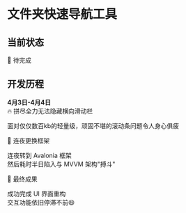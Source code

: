 # 文件夹快速导航工具

## 当前状态
🚧 待完成

## 开发历程
**4月3日-4月4日**  
🔥 拼尽全力无法隐藏横向滑动栏  

面对仅仅数百kb的轻量级，顽固不堪的滚动条问题令人身心俱疲  

🌙 连夜更换框架  

连夜转到 Avalonia 框架  
然后耗时半日陷入与 MVVM 架构"搏斗"  

🎉 最终成果  

成功完成 UI 界面重构  
交互功能依旧停滞不前😆
